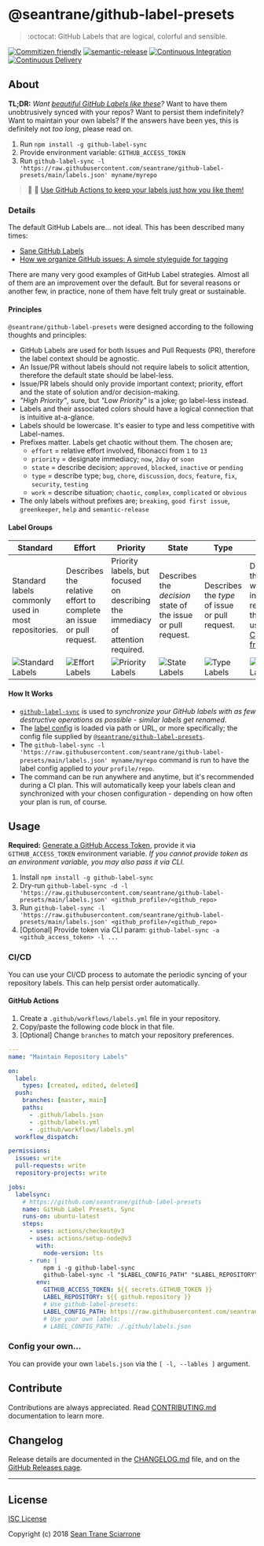 # @seantrane/github-label-presets

> :octocat: GitHub Labels that are logical, colorful and sensible.

[![Commitizen friendly](https://img.shields.io/badge/commitizen-friendly-brightgreen.svg)](http://commitizen.github.io/cz-cli/) [![semantic-release](https://img.shields.io/badge/%20%20%F0%9F%93%A6%F0%9F%9A%80-semantic--release-e10079.svg)](https://github.com/semantic-release/semantic-release) [![Continuous Integration](https://github.com/seantrane/github-label-presets/actions/workflows/integration.yml/badge.svg)](https://github.com/seantrane/github-label-presets/actions/workflows/integration.yml) [![Continuous Delivery](https://github.com/seantrane/github-label-presets/actions/workflows/delivery.yml/badge.svg)](https://github.com/seantrane/github-label-presets/actions/workflows/delivery.yml)

## About <a id="about"></a>

**TL;DR:** _Want [beautiful GitHub Labels like these](https://github.com/seantrane/github-label-presets/labels)?_ Want to have them unobtrusively synced with your repos? Want to persist them indefinitely? Want to maintain your own labels? If the answers have been yes, this is definitely not _too long_, please read on.

1. Run `npm install -g github-label-sync`
2. Provide environment variable: `GITHUB_ACCESS_TOKEN`
3. Run `github-label-sync -l 'https://raw.githubusercontent.com/seantrane/github-label-presets/main/labels.json' myname/myrepo`

> :robot: :rocket: [Use GitHub Actions to keep your labels just how you like them!](#github-actions)

### Details

The default GitHub Labels are... not ideal. This has been described many times:

- [Sane GitHub Labels](https://medium.com/@dave_lunny/sane-github-labels-c5d2e6004b63)
- [How we organize GitHub issues: A simple styleguide for tagging](https://robinpowered.com/blog/best-practice-system-for-organizing-and-tagging-github-issues/)

There are many very good examples of GitHub Label strategies. Almost all of them are an improvement over the default. But for several reasons or another few, in practice, none of them have felt truly great or sustainable.

#### Principles

`@seantrane/github-label-presets` were designed according to the following thoughts and principles:

- GitHub Labels are used for both Issues and Pull Requests (PR), therefore the label context should be agnostic.
- An Issue/PR without labels should not require labels to solicit attention, therefore the default state should be label-less.
- Issue/PR labels should only provide important context; priority, effort and the state of solution and/or decision-making.
- _"High Priority"_, sure, but _"Low Priority"_ is a joke; go label-less instead.
- Labels and their associated colors should have a logical connection that is intuitive at-a-glance.
- Labels should be lowercase. It's easier to type and less competitive with Label-names.
- Prefixes matter. Labels get chaotic without them. The chosen are;
  - `effort` = relative effort involved, fibonacci from `1` to `13`
  - `priority` = designate immediacy; `now`, `2day` or `soon`
  - `state` = describe decision; `approved`, `blocked`, `inactive` or `pending`
  - `type` = describe type; `bug`, `chore`, `discussion`, `docs`, `feature`, `fix`, `security`, `testing`
  - `work` = describe situation; `chaotic`, `complex`, `complicated` or `obvious`
- The only labels without prefixes are; `breaking`, `good first issue`, `greenkeeper`, `help` and `semantic-release`

#### Label Groups

| Standard | Effort | Priority | State | Type | Work |
| -------- | ------ | -------- | ----- | ---- | ---- |
| Standard labels commonly used in most repositories. | Describes the relative effort to complete an issue or pull request. | Priority labels, but focused on describing the immediacy of attention required. | Describes the _decision_ state of the issue or pull request. | Describes the _type_ of issue or pull request. | Describes the kind of work involved in resolving the issue, using the [Cynefin framework](https://en.wikipedia.org/wiki/Cynefin_framework). |
| ![Standard Labels](https://github.com/seantrane/github-label-presets/raw/main/docs/images/github-labels-standard.png) | ![Effort Labels](https://github.com/seantrane/github-label-presets/raw/main/docs/images/github-labels-effort.png) | ![Priority Labels](https://github.com/seantrane/github-label-presets/raw/main/docs/images/github-labels-priority.png) | ![State Labels](https://github.com/seantrane/github-label-presets/raw/main/docs/images/github-labels-state.png) | ![Type Labels](https://github.com/seantrane/github-label-presets/raw/main/docs/images/github-labels-type.png) | ![Work Labels](https://github.com/seantrane/github-label-presets/raw/main/docs/images/github-labels-work.png) |

#### How It Works

- [`github-label-sync`](https://github.com/Financial-Times/github-label-sync) is used to _synchronize your GitHub labels with as few destructive operations as possible - similar labels get renamed_.
- The [label config](https://github.com/Financial-Times/github-label-sync#label-json) is loaded via path or URL, or more specifically; the config file supplied by [`@seantrane/github-label-presets`](https://github.com/seantrane/github-label-presets).
- The `github-label-sync -l 'https://raw.githubusercontent.com/seantrane/github-label-presets/main/labels.json' myname/myrepo` command is run to have the label config applied to _your_ `profile/repo`.
- The command can be run anywhere and anytime, but it's recommended during a CI plan. This will automatically keep your labels clean and synchronized with your chosen configuration - depending on how often your plan is run, of course.

## Usage <a id="usage"></a>

**Required:** [Generate a GitHub Access Token](https://github.com/settings/tokens), provide it via `GITHUB_ACCESS_TOKEN` environment variable. _If you cannot provide token as an environment variable, you may also pass it via CLI._

1. Install `npm install -g github-label-sync`
2. Dry-run `github-label-sync -d -l 'https://raw.githubusercontent.com/seantrane/github-label-presets/main/labels.json' <github_profile>/<github_repo>`
3. Run `github-label-sync -l 'https://raw.githubusercontent.com/seantrane/github-label-presets/main/labels.json' <github_profile>/<github_repo>`
4. [Optional] Provide token via CLI param: `github-label-sync -a <github_access_token> -l ...`

### CI/CD <a id="cicd"></a>

You can use your CI/CD process to automate the periodic syncing of your repository labels. This can help persist order automatically.

#### GitHub Actions <a id="github-actions"></a>

1. Create a `.github/workflows/labels.yml` file in your repository.
2. Copy/paste the following code block in that file.
3. [Optional] Change `branches` to match your repository preferences.

```yaml
---
name: "Maintain Repository Labels"

on:
  label:
    types: [created, edited, deleted]
  push:
    branches: [master, main]
    paths:
      - .github/labels.json
      - .github/labels.yml
      - .github/workflows/labels.yml
  workflow_dispatch:

permissions:
  issues: write
  pull-requests: write
  repository-projects: write

jobs:
  labelsync:
    # https://github.com/seantrane/github-label-presets
    name: GitHub Label Presets, Sync
    runs-on: ubuntu-latest
    steps:
      - uses: actions/checkout@v3
      - uses: actions/setup-node@v3
        with:
          node-version: lts
      - run: |
          npm i -g github-label-sync
          github-label-sync -l "$LABEL_CONFIG_PATH" "$LABEL_REPOSITORY"
        env:
          GITHUB_ACCESS_TOKEN: ${{ secrets.GITHUB_TOKEN }}
          LABEL_REPOSITORY: ${{ github.repository }}
          # Use github-label-presets:
          LABEL_CONFIG_PATH: https://raw.githubusercontent.com/seantrane/github-label-presets/main/labels.json
          # Use your own labels:
          # LABEL_CONFIG_PATH: ./.github/labels.json
```

### Config your own...

You can provide your own `labels.json` via the `[ -l, --lables ]` argument.

## Contribute <a id="contribute"></a>

Contributions are always appreciated. Read [CONTRIBUTING.md](https://github.com/seantrane/github-label-presets/blob/main/CONTRIBUTING.md) documentation to learn more.

## Changelog <a id="changelog"></a>

Release details are documented in the [CHANGELOG.md](https://github.com/seantrane/github-label-presets/blob/main/CHANGELOG.md) file, and on the [GitHub Releases page](https://github.com/seantrane/github-label-presets/releases).

---

## License <a id="license"></a>

[ISC License](https://github.com/seantrane/github-label-presets/blob/main/LICENSE)

Copyright (c) 2018 [Sean Trane Sciarrone](https://github.com/seantrane)
